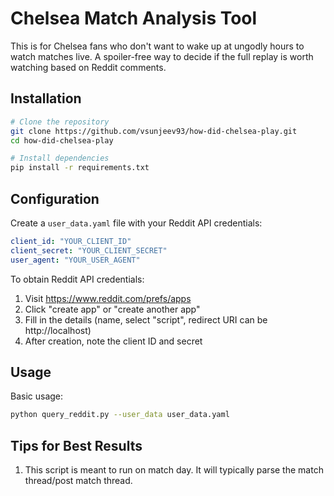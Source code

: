 # Chelsea Match Analysis Tool

This is for Chelsea fans who don't want to wake up at ungodly hours to watch matches live. A spoiler-free way to decide if the full replay is worth watching based on Reddit comments. 


## Installation

```bash
# Clone the repository
git clone https://github.com/vsunjeev93/how-did-chelsea-play.git
cd how-did-chelsea-play

# Install dependencies
pip install -r requirements.txt
```

## Configuration

Create a `user_data.yaml` file with your Reddit API credentials:

```yaml
client_id: "YOUR_CLIENT_ID"
client_secret: "YOUR_CLIENT_SECRET"
user_agent: "YOUR_USER_AGENT"
```

To obtain Reddit API credentials:
1. Visit https://www.reddit.com/prefs/apps
2. Click "create app" or "create another app"
3. Fill in the details (name, select "script", redirect URI can be http://localhost)
4. After creation, note the client ID and secret

## Usage

Basic usage:

```bash
python query_reddit.py --user_data user_data.yaml
```


## Tips for Best Results

1. This script is meant to run on match day. It will typically parse the match thread/post match thread.
